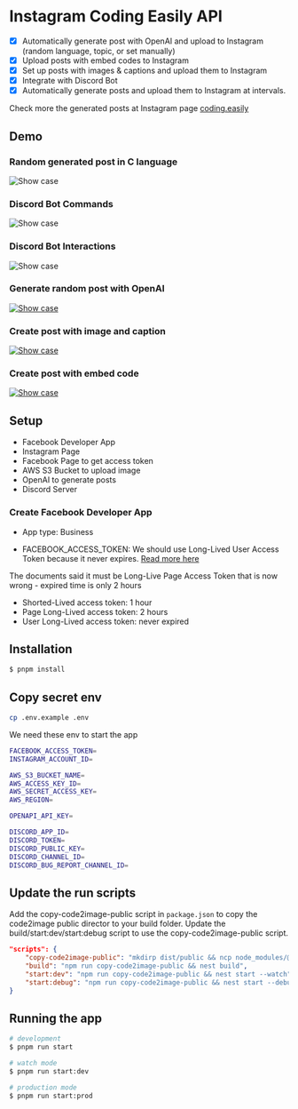 # Instagram Coding Easily API

- [x] Automatically generate post with OpenAI and upload to Instagram (random language, topic, or set manually)
- [x] Upload posts with embed codes to Instagram
- [x] Set up posts with images & captions and upload them to Instagram
- [x] Integrate with Discord Bot
- [x] Automatically generate posts and upload them to Instagram at intervals.

Check more the generated posts at Instagram page [coding.easily](https://www.instagram.com/coding.easily/)

## Demo

### Random generated post in C language
![Show case](./showcases/auto-generate-post.png)

### Discord Bot Commands
![Show case](./showcases/discord-bot-commands.png)

### Discord Bot Interactions
![Show case](./showcases/discord-bot-interactions.png)

### Generate random post with OpenAI
[![Show case](./showcases/create-post-with-code.png)](https://github.com/harrylowkey/instagram-coding-easily-api/assets/39021290/ec4e4d0a-0593-4291-87aa-583fec7262b1)

### Create post with image and caption
[![Show case](./showcases/create-post-with-code.png)](https://github.com/harrylowkey/instagram-coding-easily-api/assets/39021290/f7054bd2-3823-4d01-a774-58eb51d269b3)

### Create post with embed code
[![Show case](./showcases/create-post-with-code.png)](https://github.com/harrylowkey/instagram-coding-easily-api/assets/39021290/053d0050-716c-4450-a483-050596d99da6)


## Setup

- Facebook Developer App
- Instagram Page
- Facebook Page to get access token
- AWS S3 Bucket to upload image
- OpenAI to generate posts
- Discord Server

### Create Facebook Developer App
- App type: Business

- FACEBOOK_ACCESS_TOKEN: We should use Long-Lived User Access Token because it never expires.
[Read more here](https://developers.facebook.com/docs/facebook-login/guides/access-tokens/get-long-lived#long-lived-page-token)

The documents said it must be Long-Live Page Access Token that is now wrong - expired time is only 2 hours

- Shorted-Lived access token: 1 hour
- Page Long-Lived access token: 2 hours
- User Long-Lived access token: never expired

## Installation

```bash
$ pnpm install
```

## Copy secret env
```bash
cp .env.example .env
```

We need these env to start the app
```bash
FACEBOOK_ACCESS_TOKEN=
INSTAGRAM_ACCOUNT_ID=

AWS_S3_BUCKET_NAME=
AWS_ACCESS_KEY_ID=
AWS_SECRET_ACCESS_KEY=
AWS_REGION=

OPENAPI_API_KEY=

DISCORD_APP_ID=
DISCORD_TOKEN=
DISCORD_PUBLIC_KEY=
DISCORD_CHANNEL_ID=
DISCORD_BUG_REPORT_CHANNEL_ID=
```

## Update the run scripts

Add the copy-code2image-public script in `package.json` to copy the code2image public director to your build folder.
Update the build/start:dev/start:debug script to use the copy-code2image-public script.

```json
"scripts": {
    "copy-code2image-public": "mkdirp dist/public && ncp node_modules/@harrylowkey/code2image/public dist/public",
    "build": "npm run copy-code2image-public && nest build",
    "start:dev": "npm run copy-code2image-public && nest start --watch",
    "start:debug": "npm run copy-code2image-public && nest start --debug --watch",
}
```


## Running the app

```bash
# development
$ pnpm run start

# watch mode
$ pnpm run start:dev

# production mode
$ pnpm run start:prod
```
